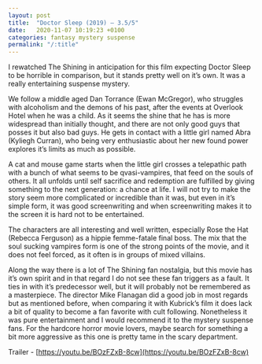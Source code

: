 ```yaml
---
layout: post
title:  "Doctor Sleep (2019) – 3.5/5"
date:   2020-11-07 10:19:23 +0100
categories: fantasy mystery suspense
permalink: "/:title"
---
```


I rewatched The Shining in anticipation for this film expecting Doctor Sleep to be horrible in comparison, but it stands pretty well on it’s own. It was a really entertaining suspense mystery.

We follow a middle aged Dan Torrance (Ewan McGregor), who struggles with alcoholism and the demons of his past, after the events at Overlook Hotel when he was a child. As it seems the shine that he has is more widespread than initially thought, and there are not only good guys that posses it but also bad guys. He gets in contact with a little girl named Abra (Kyliegh Curran), who being very enthusiastic about her new found power explores it’s limits as much as possible.

A cat and mouse game starts when the little girl crosses a telepathic path with a bunch of what seems to be qvasi-vampires, that feed on the souls of others. It all unfolds until self sacrifice and redemption are fulfilled by giving something to the next generation: a chance at life. I will not try to make the story seem more complicated or incredible than it was, but even in it’s simple form, it was good screenwriting and when screenwriting makes it to the screen it is hard not to be entertained.

The characters are all interesting and well written, especially Rose the Hat (Rebecca Ferguson) as a hippie femme-fatale final boss. The mix that the soul sucking vampires form is one of the strong points of the movie, and it does not feel forced, as it often is in groups of mixed villains.

Along the way there is a lot of The Shining fan nostalgia, but this movie has it’s own spirit and in that regard I do not see these fan triggers as a fault. It ties in with it’s predecessor well, but it will probably not be remembered as a masterpiece. The director Mike Flanagan did a good job in most regards but as mentioned before, when comparing it with Kubrick’s film it does lack a bit of quality to become a fan favorite with cult following. Nonetheless it was pure entertainment and I would recommend it to the mystery suspense fans. For the hardcore horror movie lovers, maybe search for something a bit more aggressive as this one is pretty tame in the scary department.

Trailer - [https://youtu.be/BOzFZxB-8cw](https://youtu.be/BOzFZxB-8cw)
